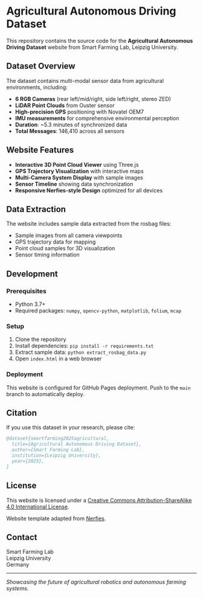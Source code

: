 # Agricultural Autonomous Driving Dataset

This repository contains the source code for the **Agricultural Autonomous Driving Dataset** website from Smart Farming Lab, Leipzig University.

## Dataset Overview

The dataset contains multi-modal sensor data from agricultural environments, including:

- **6 RGB Cameras** (rear left/mid/right, side left/right, stereo ZED)
- **LiDAR Point Clouds** from Ouster sensor
- **High-precision GPS** positioning with Novatel OEM7
- **IMU measurements** for comprehensive environmental perception
- **Duration**: ~5.3 minutes of synchronized data
- **Total Messages**: 146,410 across all sensors

## Website Features

- **Interactive 3D Point Cloud Viewer** using Three.js
- **GPS Trajectory Visualization** with interactive maps
- **Multi-Camera System Display** with sample images
- **Sensor Timeline** showing data synchronization
- **Responsive Nerfies-style Design** optimized for all devices

## Data Extraction

The website includes sample data extracted from the rosbag files:
- Sample images from all camera viewpoints
- GPS trajectory data for mapping
- Point cloud samples for 3D visualization
- Sensor timing information

## Development

### Prerequisites
- Python 3.7+
- Required packages: `numpy`, `opencv-python`, `matplotlib`, `folium`, `mcap`

### Setup
1. Clone the repository
2. Install dependencies: `pip install -r requirements.txt`
3. Extract sample data: `python extract_rosbag_data.py`
4. Open `index.html` in a web browser

### Deployment
This website is configured for GitHub Pages deployment. Push to the `main` branch to automatically deploy.

## Citation

If you use this dataset in your research, please cite:

```bibtex
@dataset{smartfarming2025agricultural,
  title={Agricultural Autonomous Driving Dataset},
  author={Smart Farming Lab},
  institution={Leipzig University},
  year={2025},
}
```

## License

This website is licensed under a [Creative Commons Attribution-ShareAlike 4.0 International License](http://creativecommons.org/licenses/by-sa/4.0/).

Website template adapted from [Nerfies](https://github.com/nerfies/nerfies.github.io).

## Contact

Smart Farming Lab  
Leipzig University  
Germany

---

*Showcasing the future of agricultural robotics and autonomous farming systems.* 